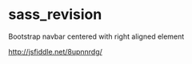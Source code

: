 # sass_revision

Bootstrap navbar centered with right aligned element

http://jsfiddle.net/8upnnrdg/
